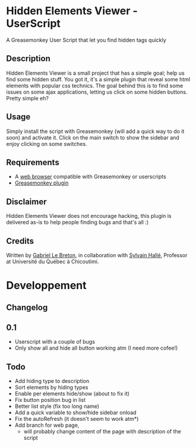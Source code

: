 Hidden Elements Viewer - UserScript
===================================

A Greasemonkey User Script that let you find hidden tags quickly

Description
-----------

Hidden Elements Viewer is a small project that has a simple goal; help us find some hidden stuff. You got it, it's a simple plugin that reveal some html elements with popular css technics. The goal behind this is to find some issues on some ajax applications, letting us click on some hidden buttons. Pretty simple eh?

Usage
-----

Simply install the script with Greasemonkey (will add a quick way to do it soon) and activate it. Click on the main switch to show the sidebar and enjoy clicking on some switches.

Requirements
------------

* A [web browser](http://www.mozilla.org/firefox/) compatible with Greasemonkey or userscripts
* [Greasemonkey plugin](http://www.greasespot.net/)

Disclaimer
----------

Hidden Elements Viewer does not encourage hacking, this plugin is delivered as-is to help people finding bugs and that's all :)

Credits
-------

Written by [Gabriel Le Breton](http://www.gableroux.com), in collaboration with [Sylvain Hallé](http://www.leduotang.com/sylvain/), Professor at Université du Québec à Chicoutimi.

Developpement
=============

Changelog
---------
0.1
---
* Userscript with a couple of bugs
* Only show all and hide all button working atm (I need more cofee!)

Todo
----

* Add hiding type to description
* Sort elements by hiding types
* Enable per elements hide/show (about to fix it)
* Fix button position bug in list
* Better list style (fix too long name)
* Add a quick variable to show/hide sidebar onload
* Fix the autoRefresh (it doesn't seem to work atm*)
* Add branch for web page,
    * will probably change content of the page with description of the script